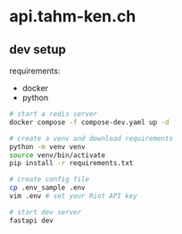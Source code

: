 # api.tahm-ken.ch

## dev setup

requirements:
- docker
- python

```bash
# start a redis server
docker compose -f compose-dev.yaml up -d

# create a venv and download requirements
python -m venv venv
source venv/bin/activate
pip install -r requirements.txt

# create config file
cp .env_sample .env
vim .env # set your Riot API key

# start dev server
fastapi dev
```